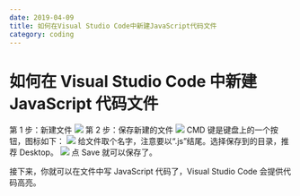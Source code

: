 ```yaml
---
date: 2019-04-09
title: 如何在Visual Studio Code中新建JavaScript代码文件
category: coding
---
```


# 如何在 Visual Studio Code 中新建 JavaScript 代码文件

第 1 步：新建文件
![](https://goooooouwa.eu.org:8143/static/images/DacRqS6.png)
第 2 步：保存新建的文件
![](https://goooooouwa.eu.org:8143/static/images/yob12ZX.png)
CMD 键是键盘上的一个按钮，图标如下：
![](https://goooooouwa.eu.org:8143/static/images/HNcHAoL.png)
给文件取个名字，注意要以“.js”结尾。选择保存到的目录，推荐 Desktop。
![](https://goooooouwa.eu.org:8143/static/images/rRikHnc.png)
点 Save 就可以保存了。

接下来，你就可以在文件中写 JavaScript 代码了，Visual Studio Code 会提供代码高亮。

